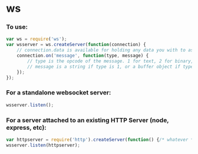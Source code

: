 ws
==

### To use:
```javascript
var ws = require('ws');
var wsserver = ws.createServer(function(connection) {
	// connection.data is available for holding any data you with to associate with a certain WebSocket connection
	connection.on('message', function(type, message) {
		// type is the opcode of the message. 1 for text, 2 for binary, etc
		// message is a string if type is 1, or a buffer object if type is 2
	});
});
```

### For a standalone websocket server:
```javascript
wsserver.listen();
```

### For a server attached to an existing HTTP Server (node, express, etc):
```javascript
var httpserver = require('http').createServer(function() {/* whatever */});
wsserver.listen(httpserver);
```